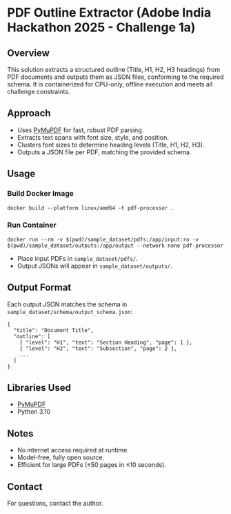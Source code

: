 # PDF Outline Extractor (Adobe India Hackathon 2025 - Challenge 1a)

## Overview
This solution extracts a structured outline (Title, H1, H2, H3 headings) from PDF documents and outputs them as JSON files, conforming to the required schema. It is containerized for CPU-only, offline execution and meets all challenge constraints.

## Approach
- Uses [PyMuPDF](https://github.com/pymupdf/PyMuPDF) for fast, robust PDF parsing.
- Extracts text spans with font size, style, and position.
- Clusters font sizes to determine heading levels (Title, H1, H2, H3).
- Outputs a JSON file per PDF, matching the provided schema.

## Usage
### Build Docker Image
```
docker build --platform linux/amd64 -t pdf-processor .
```

### Run Container
```
docker run --rm -v $(pwd)/sample_dataset/pdfs:/app/input:ro -v $(pwd)/sample_dataset/outputs:/app/output --network none pdf-processor
```

- Place input PDFs in `sample_dataset/pdfs/`.
- Output JSONs will appear in `sample_dataset/outputs/`.

## Output Format
Each output JSON matches the schema in `sample_dataset/schema/output_schema.json`:
```
{
  "title": "Document Title",
  "outline": [
    { "level": "H1", "text": "Section Heading", "page": 1 },
    { "level": "H2", "text": "Subsection", "page": 2 },
    ...
  ]
}
```

## Libraries Used
- [PyMuPDF](https://github.com/pymupdf/PyMuPDF)
- Python 3.10

## Notes
- No internet access required at runtime.
- Model-free, fully open source.
- Efficient for large PDFs (≤50 pages in ≤10 seconds).

## Contact
For questions, contact the author. 